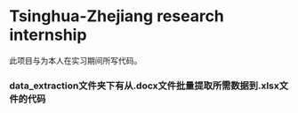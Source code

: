# Tsinghua-Zhejiang research internship
此项目与为本人在实习期间所写代码。
### data_extraction文件夹下有从.docx文件批量提取所需数据到.xlsx文件的代码
